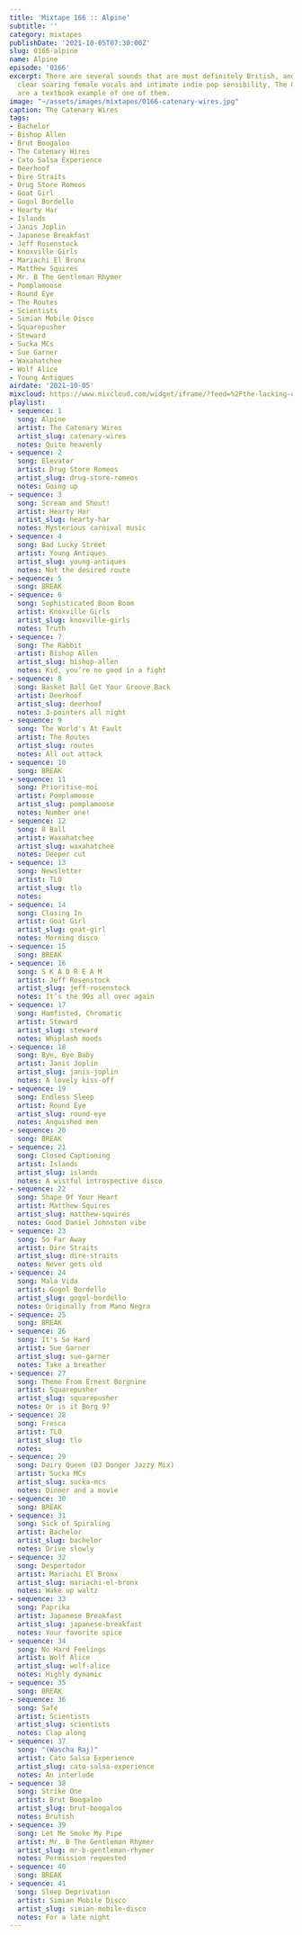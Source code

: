 ```yaml
---
title: 'Mixtape 166 :: Alpine'
subtitle: ''
category: mixtapes
publishDate: '2021-10-05T07:30:00Z'
slug: 0166-alpine
name: Alpine
episode: '0166'
excerpt: There are several sounds that are most definitely British, and with their
  clear soaring female vocals and intimate indie pop sensibility, The Catenary Wires
  are a textbook example of one of them.
image: "~/assets/images/mixtapes/0166-catenary-wires.jpg"
caption: The Catenary Wires
tags:
- Bachelor
- Bishop Allen
- Brut Boogaloo
- The Catenary Wires
- Cato Salsa Experience
- Deerhoof
- Dire Straits
- Drug Store Romeos
- Goat Girl
- Gogol Bordello
- Hearty Har
- Islands
- Janis Joplin
- Japanese Breakfast
- Jeff Rosenstock
- Knoxville Girls
- Mariachi El Bronx
- Matthew Squires
- Mr. B The Gentleman Rhymer
- Pomplamoose
- Round Eye
- The Routes
- Scientists
- Simian Mobile Disco
- Squarepusher
- Steward
- Sucka MCs
- Sue Garner
- Waxahatchee
- Wolf Alice
- Young Antiques
airdate: '2021-10-05'
mixcloud: https://www.mixcloud.com/widget/iframe/?feed=%2Fthe-lacking-org%2Fqvkqg8-166-alpine%2F&hide_artwork=1&hide_cover=1
playlist:
- sequence: 1
  song: Alpine
  artist: The Catenary Wires
  artist_slug: catenary-wires
  notes: Quite heavenly
- sequence: 2
  song: Elevator
  artist: Drug Store Romeos
  artist_slug: drug-store-romeos
  notes: Going up
- sequence: 3
  song: Scream and Shout!
  artist: Hearty Har
  artist_slug: hearty-har
  notes: Mysterious carnival music
- sequence: 4
  song: Bad Lucky Street
  artist: Young Antiques
  artist_slug: young-antiques
  notes: Not the desired route
- sequence: 5
  song: BREAK
- sequence: 6
  song: Sophisticated Boom Boom
  artist: Knoxville Girls
  artist_slug: knoxville-girls
  notes: Truth
- sequence: 7
  song: The Rabbit
  artist: Bishop Allen
  artist_slug: bishop-allen
  notes: Kid, you’re no good in a fight
- sequence: 8
  song: Basket Ball Get Your Groove Back
  artist: Deerhoof
  artist_slug: deerhoof
  notes: 3-pointers all night
- sequence: 9
  song: The World's At Fault
  artist: The Routes
  artist_slug: routes
  notes: All out attack
- sequence: 10
  song: BREAK
- sequence: 11
  song: Prioritise-moi
  artist: Pomplamoose
  artist_slug: pomplamoose
  notes: Number one!
- sequence: 12
  song: 8 Ball
  artist: Waxahatchee
  artist_slug: waxahatchee
  notes: Deeper cut
- sequence: 13
  song: Newsletter
  artist: TLO
  artist_slug: tlo
  notes:
- sequence: 14
  song: Closing In
  artist: Goat Girl
  artist_slug: goat-girl
  notes: Morning disco
- sequence: 15
  song: BREAK
- sequence: 16
  song: S K A D R E A M
  artist: Jeff Rosenstock
  artist_slug: jeff-rosenstock
  notes: It’s the 90s all over again
- sequence: 17
  song: Hamfisted, Chromatic
  artist: Steward
  artist_slug: steward
  notes: Whiplash moods
- sequence: 18
  song: Bye, Bye Baby
  artist: Janis Joplin
  artist_slug: janis-joplin
  notes: A lovely kiss-off
- sequence: 19
  song: Endless Sleep
  artist: Round Eye
  artist_slug: round-eye
  notes: Anguished men
- sequence: 20
  song: BREAK
- sequence: 21
  song: Closed Captioning
  artist: Islands
  artist_slug: islands
  notes: A wistful introspective disco
- sequence: 22
  song: Shape Of Your Heart
  artist: Matthew Squires
  artist_slug: matthew-squires
  notes: Good Daniel Johnston vibe
- sequence: 23
  song: So Far Away
  artist: Dire Straits
  artist_slug: dire-straits
  notes: Never gets old
- sequence: 24
  song: Mala Vida
  artist: Gogol Bordello
  artist_slug: gogol-bordello
  notes: Originally from Mano Negra
- sequence: 25
  song: BREAK
- sequence: 26
  song: It's So Hard
  artist: Sue Garner
  artist_slug: sue-garner
  notes: Take a breather
- sequence: 27
  song: Theme From Ernest Borgnine
  artist: Squarepusher
  artist_slug: squarepusher
  notes: Or is it Borg 9?
- sequence: 28
  song: Fresca
  artist: TLO
  artist_slug: tlo
  notes:
- sequence: 29
  song: Dairy Queen (DJ Donger Jazzy Mix)
  artist: Sucka MCs
  artist_slug: sucka-mcs
  notes: Dinner and a movie
- sequence: 30
  song: BREAK
- sequence: 31
  song: Sick of Spiraling
  artist: Bachelor
  artist_slug: bachelor
  notes: Drive slowly
- sequence: 32
  song: Despertador
  artist: Mariachi El Bronx
  artist_slug: mariachi-el-bronx
  notes: Wake up waltz
- sequence: 33
  song: Paprika
  artist: Japanese Breakfast
  artist_slug: japanese-breakfast
  notes: Your favorite spice
- sequence: 34
  song: No Hard Feelings
  artist: Wolf Alice
  artist_slug: wolf-alice
  notes: Highly dynamic
- sequence: 35
  song: BREAK
- sequence: 36
  song: Safe
  artist: Scientists
  artist_slug: scientists
  notes: Clap along
- sequence: 37
  song: "(Wascha Raj)"
  artist: Cato Salsa Experience
  artist_slug: cato-salsa-experience
  notes: An interlude
- sequence: 38
  song: Strike One
  artist: Brut Boogaloo
  artist_slug: brut-boogaloo
  notes: Brutish
- sequence: 39
  song: Let Me Smoke My Pipe
  artist: Mr. B The Gentleman Rhymer
  artist_slug: mr-b-gentleman-rhymer
  notes: Permission requested
- sequence: 40
  song: BREAK
- sequence: 41
  song: Sleep Deprivation
  artist: Simian Mobile Disco
  artist_slug: simian-mobile-disco
  notes: For a late night
---
```


